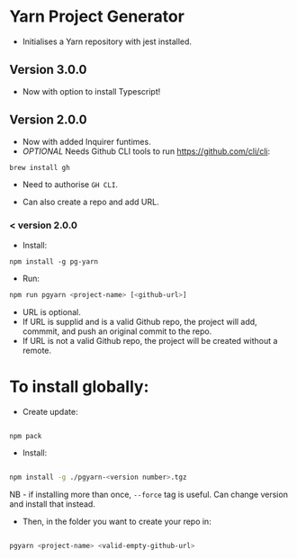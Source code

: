 # Yarn Project Generator

- Initialises a Yarn repository with jest installed.

## Version 3.0.0

- Now with option to install Typescript!

## Version 2.0.0

- Now with added Inquirer funtimes.
- _OPTIONAL_ Needs Github CLI tools to run https://github.com/cli/cli:

```bash
brew install gh
```

- Need to authorise `GH CLI`.

- Can also create a repo and add URL.

### < version 2.0.0

- Install:

```
npm install -g pg-yarn
```

- Run:

```bash
npm run pgyarn <project-name> [<github-url>]
```

- URL is optional.
- If URL is supplid and is a valid Github repo, the project will add, commmit, and push an original commit to the repo.
- If URL is not a valid Github repo, the project will be created without a remote.

# To install globally:

- Create update:

```bash

npm pack

```

- Install:

```bash

npm install -g ./pgyarn-<version number>.tgz

```

NB - if installing more than once, `--force` tag is useful. Can change version and install that instead.

- Then, in the folder you want to create your repo in:

```bash

pgyarn <project-name> <valid-empty-github-url>

```
